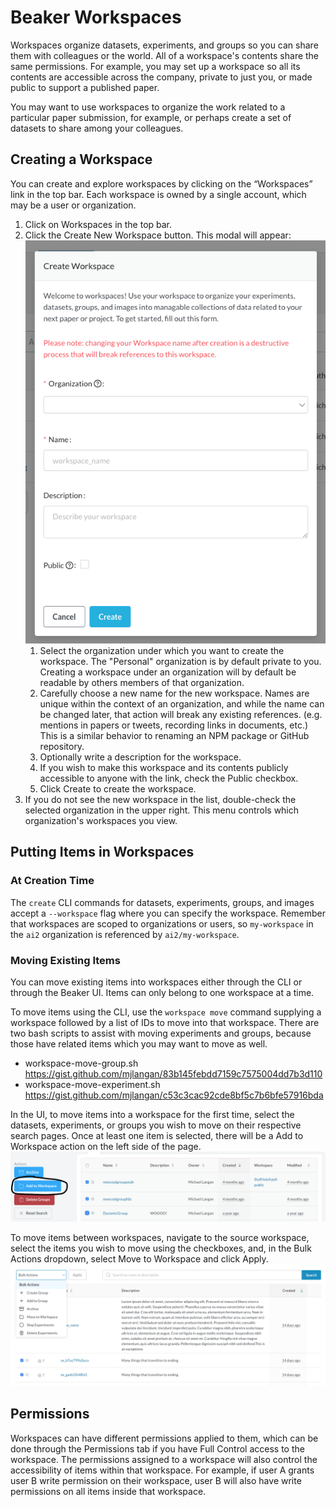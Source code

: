 # Beaker Workspaces

Workspaces organize datasets, experiments, and groups so you can share them with colleagues or the world.  All of a workspace's contents share the same permissions.  For example, you may set up a workspace so all its contents are accessible across the company, private to just you, or made public to support a published paper.

You may want to use workspaces to organize the work related to a particular paper submission, for example, or perhaps create a set of datasets to share among your colleagues.

## Creating a Workspace
You can create and explore workspaces by clicking on the “Workspaces” link in the top bar.  Each workspace is owned by a single account, which may be a user or organization.

1. Click on Workspaces in the top bar.
1. Click the Create New Workspace button. This modal will appear:<br>
   ![Create Workspace modal](../images/create-workspace-modal.png)
   1. Select the organization under which you want to create the workspace. The "Personal" organization is by default private to you. Creating a workspace under an organization will by default be readable by others members of that organization.
   1. Carefully choose a new name for the new workspace. Names are unique within the context of an organization, and while the name can be changed later, that action will break any existing references. (e.g. mentions in papers or tweets, recording links in documents, etc.) This is a similar behavior to renaming an NPM package or GitHub repository.
   1. Optionally write a description for the workspace.
   1. If you wish to make this workspace and its contents publicly accessible to anyone with the link, check the Public checkbox.
   1. Click Create to create the workspace.
1. If you do not see the new workspace in the list, double-check the selected organization in the upper right. This menu controls which organization's workspaces you view.

## Putting Items in Workspaces
### At Creation Time
The `create` CLI commands for datasets, experiments, groups, and images accept a `--workspace` flag where you can specify the workspace. Remember that workspaces are scoped to organizations or users, so `my-workspace` in the `ai2` organization is referenced by `ai2/my-workspace`.

### Moving Existing Items
You can move existing items into workspaces either through the CLI or through the Beaker UI. Items can only belong to one workspace at a time.

To move items using the CLI, use the `workspace move` command supplying a workspace followed by a list of IDs to move into that workspace. There are two bash scripts to assist with moving experiments and groups, because those have related items which you may want to move as well.
- workspace-move-group.sh https://gist.github.com/mjlangan/83b145febdd7159c7575004dd7b3d110
- workspace-move-experiment.sh https://gist.github.com/mjlangan/c53c3cac92cde8bf5c7b6bfe57916bda

In the UI, to move items into a workspace for the first time, select the datasets, experiments, or groups you wish to move on their respective search pages. Once at least one item is selected, there will be a Add to Workspace action on the left side of the page.
![Add to Workspace button](../images/add-to-workspace.png)

To move items between workspaces, navigate to the source workspace, select the items you wish to move using the checkboxes, and, in the Bulk Actions dropdown, select Move to Workspace and click Apply.
![Move to Workspace button](../images/move-to-workspace.png)

## Permissions
Workspaces can have different permissions applied to them, which can be done through the Permissions tab if you have Full Control access to the workspace. The permissions assigned to a workspace will also control the accessibility of items within that workspace. For example, if user A grants user B write permission on their workspace, user B will also have write permissions on all items inside that workspace.
